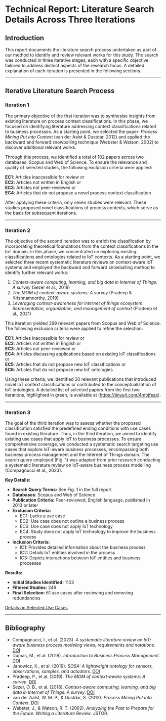 # Technical Report: Literature Search Details Across Three Iterations
## Introduction

This report documents the literature search process undertaken as part of our method to identify and review relevant works for this study. The search was conducted in three iterative stages, each with a specific objective tailored to address distinct aspects of the research focus. A detailed explanation of each iteration is presented in the following sections.

---

## Iterative Literature Search Process

### Iteration 1

The primary objective of the first iteration was to synthesise insights from existing literature on process context classifications. In this phase, we focused on identifying literature addressing context classifications related to business processes. As a starting point, we selected the paper: *Process Mining Put into Context* (van der Aalst & Dustdar, 2012) and applied the backward and forward snowballing technique (Webster & Watson, 2002) to discover additional relevant works.

Through this process, we identified a total of 102 papers across two databases: Scopus and Web of Science. To ensure the relevance and quality of selected studies, the following exclusion criteria were applied:

**EC1**: Articles inaccessible for review or <br />
**EC2**: Articles not written in English or <br />
**EC3**: Articles not peer-reviewed or <br />
**EC4**: Articles that do not propose a novel process context classification

After applying these criteria, only seven studies were relevant. These studies proposed novel classifications of process contexts, which serve as the basis for subsequent iterations.

---

### Iteration 2

The objective of the second iteration was to enrich the classification by incorporating theoretical foundations from the context classifications in the IoT domain. In this phase, we concentrated on exploring existing classifications and ontologies related to IoT contexts. As a starting point, we selected three recent systematic literature reviews on context-aware IoT systems and employed the backward and forward snowballing method to identify further relevant works:

1. *Context-aware computing, learning, and big data in Internet of Things: A survey* (Sezer et al., 2018)
2. *The MOM of context-aware systems: A survey* (Pradeep & Krishnamoorthy, 2019)
3. *Leveraging context-awareness for internet of things ecosystem: Representation, organization, and management of context* (Pradeep et al., 2021)

This iteration yielded 369 relevant papers from Scopus and Web of Science. The following exclusion criteria were applied to refine the selection:

**EC1**: Articles inaccessible for review or <br />
**EC2**: Articles not written in English or <br />
**EC3**: Articles not peer-reviewed or <br />
**EC4**: Articles discussing applications based on existing IoT classifications or <br />
**EC5**: Articles that do not propose new IoT classifications or <br />
**EC6**: Articles that do not propose new IoT ontologies <br />

Using these criteria, we identified 30 relevant publications that introduced novel IoT context classifications or contributed to the conceptualization of IoT ontologies. A detailed list of selected papers from the first two iterations, highlighted in green, is available at (https://tinyurl.com/4mbjfeax).

---

### Iteration 3

The goal of the third iteration was to assess whether the proposed classification satisfied the predefined ending conditions with use cases found in existing literature. Thus, in the third iteration, we aimed to identify existing use cases that apply IoT to business processes. To ensure comprehensive coverage, we conducted a systematic search targeting use cases that explore IoT-aware business processes, encompassing both business process management and the Internet of Things domain. The search query employed (Fig. 1) was adapted from prior research conducting a systematic literature review on IoT-aware business process modelling (Compagnucci et al., 2023). 

**Key Details:**
- **Search Query Terms:** See Fig. 1 in the full report
- **Databases:** Scopus and Web of Science
- **Publication Criteria:** Peer-reviewed, English language, published in 2013 or later
- **Exclusion Criteria:**
  - EC1: Lacks a use case
  - EC2: Use case does not outline a business process
  - EC3: Use case does not apply IoT technology
  - EC4: Study does not apply IoT technology to improve the business process
- **Inclusion Criteria:**
  - IC1: Provides detailed information about the business process
  - IC2: Details IoT entities involved in the process
  - IC3: Depicts interactions between IoT entities and business processes

**Results:** 
- **Initial Studies Identified:** 1103
- **Filtered Studies:** 246
- **Final Selection:** 61 use cases after reviewing and removing redundancies

[Details on Selected Use Cases](https://tinyurl.com/2ac43kms)

---

## Bibliography

- Compagnucci, I., et al. (2023). *A systematic literature review on IoT-aware business process modeling views, requirements and notations*. [DOI](https://doi.org/10.1007/s10270-022-01049-2)
- Dumas, M., et al. (2018). *Introduction to Business Process Management*. [DOI](https://doi.org/10.1007/978-3-662-56509-4_1)
- Janowicz, K., et al. (2019). *SOSA: A lightweight ontology for sensors, observations, samples, and actuators*. [DOI](https://doi.org/10.1016/j.websem.2018.06.003)
- Pradeep, P., et al. (2019). *The MOM of context-aware systems: A survey*. [DOI](https://doi.org/10.1016/j.comcom.2019.02.002)
- Sezer, O. B., et al. (2018). *Context-aware computing, learning, and big data in Internet of Things: A survey*. [DOI](https://doi.org/10.1109/JIOT.2017.2773600)
- van der Aalst, W. M. P., & Dustdar, S. (2012). *Process Mining Put into Context*. [DOI](https://doi.org/10.1109/MIC.2012.12)
- Webster, J., & Watson, R. T. (2002). *Analyzing the Past to Prepare for the Future: Writing a Literature Review*. JSTOR.
